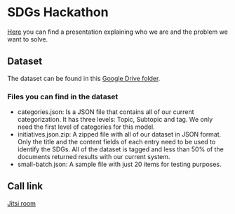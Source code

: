 # SDGs Hackathon
[Here](https://docs.google.com/presentation/d/1rJiktogdsrhGscJuwffyAooUCqdoDhx2lysi4e6cHPw/edit?usp=sharing) you can find a presentation explaining who we are and the problem we want to solve.

## Dataset
The dataset can be found in this [Google Drive folder](https://github.com/politicalwatch/sdgs-hackathon).

### Files you can find in the dataset
- categories.json: Is a JSON file that contains all of our current categorization. It has three levels: Topic, Subtopic and tag. We only need the first level of categories for this model.
- initiatives.json.zip: A zipped file with all of our dataset in JSON format. Only the title and the content fields of each entry need to be used to identify the SDGs. All of the dataset is tagged and less than 50% of the documents returned results with our current system.
- small-batch.json: A sample file with just 20 items for testing purposes.

## Call link
[Jitsi room](https://meet.jit.si/PoliticalWatchHackaton)
